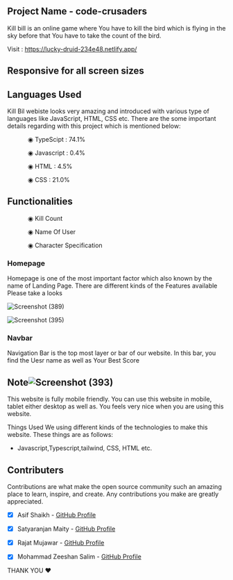 ## Project Name - code-crusaders	
Kill bill is an online game where You have to kill the bird which is flying in the sky before that You have to take the count of the bird.

Visit : https://lucky-druid-234e48.netlify.app/

## Responsive for all screen sizes

## Languages Used

Kill Bil webiste looks very amazing and introduced with various type of languages like JavaScript, HTML, CSS etc. There are the some important details regarding with this project which is mentioned below:

<ul dir="auto">
 <ol dir="auto">◉ TypeScipt : 74.1%</ol>
 <ol dir="auto">◉ Javascript : 0.4%</ol>
 <ol dir="auto">◉ HTML : 4.5%</ol>
 <ol dir="auto">◉ CSS : 21.0%</ol>
 </ul>
 
 ## Functionalities
 
 <ul dir="auto">
 
 <ol dir="auto">◉ Kill Count </ol>
 <ol dir="auto">◉ Name Of User </ol>
  <ol dir="auto">◉ Character Specification </ol>
  
 
 
 </ul>
 


### Homepage

Homepage is one of the most important factor which also known by the name of Landing Page. There are different kinds of the Features available Please take a looks

![Screenshot (389)](https://user-images.githubusercontent.com/107980582/230779499-9253d45b-700a-4ed3-976b-a591beb78417.png)


![Screenshot (395)](https://user-images.githubusercontent.com/107980582/230787544-c3810c54-cc5d-4425-be68-d3faa1d3d698.png)


### Navbar


Navigation Bar is the top most layer or bar of our website. In this bar, you find the Uesr name as well as Your Best Score


## Note![Screenshot (393)](https://user-images.githubusercontent.com/107980582/230779707-7d716678-f75c-4aaf-97b0-36aad05fdc6d.png)


This website is fully mobile friendly. You can use this website in mobile, tablet either desktop as well as. You feels very nice when you are using this website.

Things Used
We using different kinds of the technologies to make this website. These things are as follows:

- Javascript,Typescript,tailwind, CSS, HTML etc.

## Contributers

 Contributions are what make the open source community such an amazing place to learn, inspire, and create. Any contributions you make are greatly appreciated.

- [x] Asif Shaikh - [GitHub Profile](https://github.com/AsifShaikh01)
- [x] Satyaranjan Maity - [GitHub Profile](https://github.com/Satyaranjan8414)
- [x] Rajat Mujawar - [GitHub Profile](https://github.com/RajatMujawar123)
- [x] Mohammad Zeeshan Salim - [GitHub Profile](https://github.com/salimzeeshan)


THANK YOU ❤
